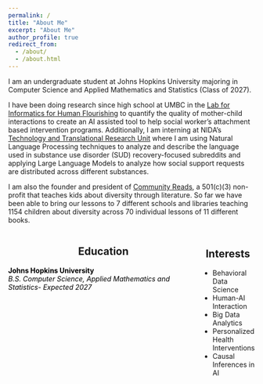```yaml
---
permalink: /
title: "About Me"
excerpt: "About Me"
author_profile: true
redirect_from: 
  - /about/
  - /about.html
---
```


I am an undergraduate student at Johns Hopkins University majoring in Computer Science and Applied Mathematics and Statistics (Class of 2027). 

I have been doing research since high school at UMBC in the [Lab for Informatics for Human Flourishing](https://flourish.umbc.edu) to quantify the quality of mother-child interactions to create an AI assisted tool to help social worker’s attachment based intervention programs. Additionally, I am interning at NIDA’s [Technology and Translational Research Unit](https://bcurtislab.com/) where I am using Natural Language Processing techniques to analyze and describe the language used in substance use disorder (SUD) recovery-focused subreddits and applying Large Language Models to analyze how social support requests are distributed across different substances.

I am also the founder and president of [Community Reads](https://ourcommunityreads.org), a 501(c)(3) non-profit that teaches kids about diversity through literature. So far we have been able to bring our lessons to 7 different schools and libraries teaching 1154 children about diversity across 70 individual lessons of 11 different books.

<html>
<head>
  <!-- Add the Font Awesome CSS link below -->
  <link rel="stylesheet" href="https://cdnjs.cloudflare.com/ajax/libs/font-awesome/6.5.2/css/all.min.css">
  <!-- Add any necessary meta tags, CSS, or other dependencies in the head section -->
  <style>
    /* Apply CSS styles here */
    .container {
      display: flex;
      justify-content: center; /* Center the columns horizontally */
    }

    .column1 {
      flex: 1;
      padding: 5px 5px 5px 0; /* Right padding: 5px, Left padding: 0 */
      text-align: left; 
    }

    .column1 i {
      margin-bottom: 10px;
    }

    .column1 h2 {
      text-align: center; /* Center the headers */
    }

    .column2 {
      flex: 1;
      padding: 5px 0 5px 5px; /* Right padding: 0, Left padding: 5px */
      text-align: left;
    }

    .column2 i {
      margin-bottom: 10px;
    }
    
    .column2 h2 {
      text-align: center; /* Center the headers */
    }

    .grad-info {
      margin-bottom: 10px; /* Add some spacing between the header and paragraph */
      color: black; /* Set the text color to black */
    }

    .grad-info p {
      text-align: left; /* Left-align the paragraph text */
      margin: 0; /* Remove any default margin to avoid extra spacing */
    }
  </style>
</head>
<body>
  <div class="container">
    <div class="column1">
      <h2>Education</h2>
      <p class="grad-info"><i class="fas fa-graduation-cap" aria-hidden="true"></i> <b>Johns Hopkins University</b><br><i>B.S. Computer Science, Applied Mathematics and Statistics- Expected 2027</i></p>
    </div>
    <div class="column2">
      <h2>Interests</h2>
      <ul>
        <li>Behavioral Data Science</li>
        <li>Human-AI Interaction</li>
        <li>Big Data Analytics</li>
        <li>Personalized Health Interventions</li>
        <li>Causal Inferences in AI</li>
      </ul>
    </div>
  </div>
</body>
</html>

<br>
<html>
<head>
  <style>
    /* Apply CSS styles here */
    .container {
      display: flex;
    }

    .column {
      flex: 1;
      padding: 10px;
    }

    .column img {
      max-width: 100%; /* Ensure images don't exceed their container's width */
      display: block; /* Remove any extra spacing below the image */
    }
    .caption {
      text-align: center;
      font-style: italic;
      font-size: 7px;
    }

    
  </style>
</head>
</html>
